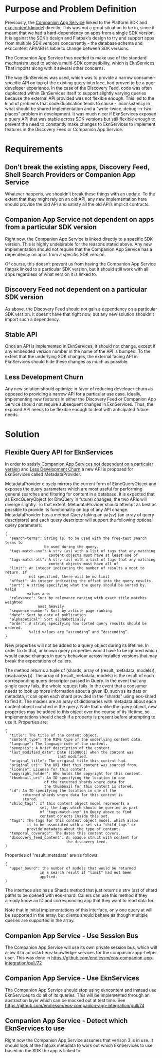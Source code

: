 # Purpose and Problem Definition
Previously, the [Companion App Service](https://github.com/endlessm/eos-companion-app-integration)
linked to the Platform SDK and [ekncontent/dmodel](https://github.com/endlessm/libdmodel)
directly. This was not a great situation to be in, since it meant that we had
a hard-dependency on apps from a single SDK version. It is against the SDK’s
design and Flatpak's design to try and support apps from multiple SDK versions
concurrently - the database schema and ekncontent API/ABI is liable to change
between SDK versions.

The Companion App Service thus needed to make use of the standard mechanism
used to achieve multi-SDK compatibility, which is EknServices. That imports
along with it several other concerns.

The way EknServices was used, which was to provide a narrow
consumer-specific API on top of the existing query interface, had proven to be
a poor developer experience. In the case of the Discovery Feed, code was often
duplicated within EknServices itself to support slightly varying queries
because the external API provided was not flexible enough. This led to the
kind of problems that code duplication tends to cause - inconsistency in what
should be shared implementation and a "write-twice, debug-in-two-places"
problem in development. It was much nicer if EknServices exposed a query
API that was stable across SDK versions but still flexible enough to prevent
the need to constantly make changes to EknServices to implement features in
the Discovery Feed or Companion App Service.

# Requirements

## Don’t break the existing apps, Discovery Feed, Shell Search Providers or Companion App Service
Whatever happens, we shouldn’t break these things with an update. To the
extent that they might rely on an old API, any new implementation here should
provide the old API and satisfy all the old API’s implicit contracts.

## Companion App Service not dependent on apps from a particular SDK version
Right now, the Companion App Service is linked directly to a specific SDK
version. This is highly undesirable for the reasons stated above. Any new
implementation should not require that the Companion App Service has a
dependency on apps from a specific SDK version.

Of course, this doesn’t prevent us from having the Companion App Service
flatpak linked to a particular SDK version, but it should still work with all
apps regardless of what version it is linked to.

## Discovery Feed not dependent on a particular SDK version
As above, the Discovery Feed should not gain a dependency on a particular SDK
version. It doesn’t have that right now, but any new solution shouldn’t import
such a dependency.

## Stable API
Once an API is implemented in EknServices, it should not change, except if any
embedded version number in the name of the API is bumped. To the extent that
the underlying SDK changes, the external facing API in EknServices should hide
these changes as much as possible.

## Less Development Churn
Any new solution should optimize in favor of reducing developer churn as
opposed to providing a narrow API for a particular use case. Ideally,
implementing new features in either the Discovery Feed or Companion App
Service should not require subsequent changes in EknServices. Thus, the
exposed API needs to be flexible enough to deal with anticipated future needs.

# Solution

## Flexible Query API for EknServices
In order to satisfy
[Companion App Services not dependent on a particular version](#companion-app-service-not-dependent-on-apps-from-a-particular-sdk-version)
and [Less Development Churn](#less-development-churn) a new API is proposed
for EknServices called MetadataProvider.

MetadataProvider closely mirrors the current form of EkncQueryObject and
exposes the query parameters which are most useful for performing general
searches and filtering for content in a database. It is expected that as
EkncQueryObject (or DmQuery in future) changes, the two APIs will diverge
slightly. To that extent, MetadataProvider should attempt as best as possible
to provide its functionality on top of any API change. MetadataProvider has a
method Query taking an aa{sv} (an array of query descriptors) and each query
descriptor will support the following optional query parameters:

    {
      "search-terms": String (s) to be used with the free-text search terms to
                      be used during the query.
      "tags-match-any": A strv (as) with a list of tags that any matching
                        content objects must have at least one of
      "tags-match-all": A strv (as) with a list of tags that any matching
                        content objects must have all of
      "limit": An integer indicating the number of results a most to return. If
               not specified, there will be no limit
      "offset": An integer indicating the offset into the query results.
      "sort": A string specifying what the query should be sorted by. Valid
              values are:
      "relevance": Sort by relevance ranking with exact title matches weighted
                   most heavily
      "sequence-number": Sort by article page ranking
      "date": Sort by date of publication
      "alphabetical": Sort alphabetically
      "order": A string specifying how sorted query results should be ordered.
               Valid values are “ascending” and “descending”.
    }

New properties will not be added to a query object during its lifetime. In
order to do that, unknown query properties would have to be ignored which
would cause changes in query behaviour across installed versions that may
break the expectations of callers.

The method returns a tuple of (shards, array of (result_metadata, models)),
(asa(iaa{sv})). The array of (result_metadata, models) is the result of each
corresponding query descriptor passed in Query. In the event that any single
query fails, the whole request fails. In the event that a consumer needs to
look up more information about a given ID, such as its data or metadata, it
can open each shard provided in the "shards" using eos-shard to find it. The
models are an array of dictionaries with metadata about each content object
matched in the query. Note that unlike the query object, new properties may be
added to this object over the course of its lifetime, so implementations
should check if a property is present before attempting to use it. Properties
are:

    {
      "title": The title of the content object.
      "content_type": The MIME type of the underlying content data.
      "language": The language code of the content.
      "synopsis": A brief description of the content.
      "last_modified_date": Date (ISO8061) when the content was
                            last modified.
      "original_title": The original title this content had.
      "original_uri": The URI that this content was sourced from.
      "license": License for this content.
      "copyright_holder": Who holds the copyright for this content.
      "thumbnail_uri": An ID specifying the location in one
                      of the returned shards where data for
                      the thumbnail for this content is stored.
      "id": An ID specifying the location in one of the
            returned shards where data for this content is
            stored.
      "child_tags": If this content object model represents a
                    set, the tags which should be queried as part
                    of "tags-match-any" in Query above to find
                    content objects inside this set.
      "tags": The tags for this content object model, which allow
              it to be associated with a set via "child_tags" or
              provide metadata about the type of content.
      "temporal_coverage": The dates this content covers.
      "discovery_feed_content": An opaque struct with content for
                                the discovery feed.
    }

Properties of "result_metadata" are as follows:

    {
      "upper_bound": the number of models that would be returned
                    in a search result if "limit" had not been
                    applied.
    }

The interface also has a Shards method that just returns a strv (as) of shard
paths to be opened with eos-shard. Callers can use this method if they already
know an ID and corresponding app that they want to read data for.

Note that in initial implementations of this interface, only one query at will
be supported in the array, but clients should behave as though multiple
queries are supported in the array.

## Companion App Service - Use Session Bus
The Companion App Service will use its own private session bus, which will
allow it to autostart eos-knowledge-services for the companion-app-helper
user. This was done in https://github.com/endlessm/eos-companion-app-integration/pull/72

## Companion App Service - Use EknServices
The Companion App Service should stop using ekncontent and instead use
EknServices to do all of its queries. This will be implemented through an
abstraction layer which can be mocked out at test time.
See https://github.com/endlessm/eos-companion-app-integration/pull/74

## Companion App Service - Detect which EknServices to use
Right now the Companion App Service assumes that verison 3 is in use. It
should look at the flatpak metadata to work out which EknServices to use based
on the SDK the app is linked to.
